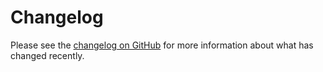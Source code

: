 # Changelog

Please see the [changelog on GitHub](https://github.com/VanOns/statamic-static-cache-buster/blob/main/CHANGELOG.md) for more
information about what has changed recently.

